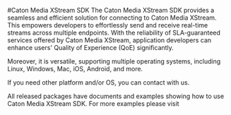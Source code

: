 #Caton Media XStream SDK
The Caton Media XStream SDK provides a seamless and efficient solution for connecting to Caton Media XStream. This empowers developers to effortlessly send and receive real-time streams across multiple endpoints. With the reliability of SLA-guaranteed services offered by Caton Media XStream, application developers can enhance users' Quality of Experience (QoE) significantly.

Moreover, it is versatile, supporting multiple operating systems, including Linux, Windows, Mac, iOS, Android, and more.

If you need other platform and/or OS, you can contact with us.

All released packages have documents and examples showing how to use Caton Media XStream SDK. For more examples please visit 
